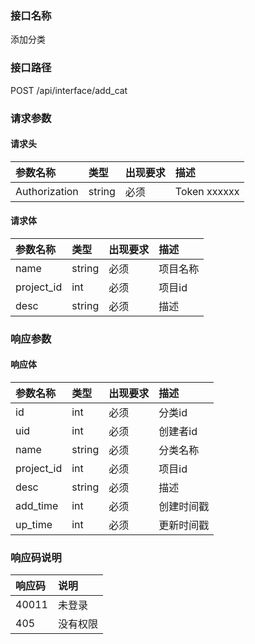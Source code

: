 ### 接口名称
添加分类

### 接口路径
POST /api/interface/add_cat

### 请求参数

#### 请求头

参数名称      | 类型   | 出现要求 | 描述
:-------------|:-------|:-------|:------------
Authorization | string | 必须     | Token xxxxxx

#### 请求体

参数名称   | 类型   | 出现要求 | 描述
:----------|:-------|:-------|:----
name       | string | 必须     | 项目名称
project_id | int    | 必须     | 项目id
desc       | string | 必须     | 描述

### 响应参数

#### 响应体

参数名称   | 类型   | 出现要求 | 描述
:----------|:-------|:-------|:-----
id         | int    | 必须     | 分类id
uid        | int    | 必须     | 创建者id
name       | string | 必须     | 分类名称
project_id | int    | 必须     | 项目id
desc       | string | 必须     | 描述
add_time   | int    | 必须     | 创建时间戳
up_time    | int    | 必须     | 更新时间戳

### 响应码说明

响应码 | 说明
:------|:---------------------
40011  | 未登录
405    | 没有权限